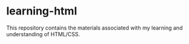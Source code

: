 # learning-html
This repository contains the materials associated with my learning and understanding of HTML/CSS.
